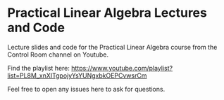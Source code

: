 # Practical Linear Algebra Lectures and Code

Lecture slides and code for the Practical Linear Algebra course from the Control Room channel on Youtube.

Find the playlist here: https://www.youtube.com/playlist?list=PL8M_xnXITgpojyYsYUNgxbkOEPCvwsrCm

Feel free to open any issues here to ask for questions.
